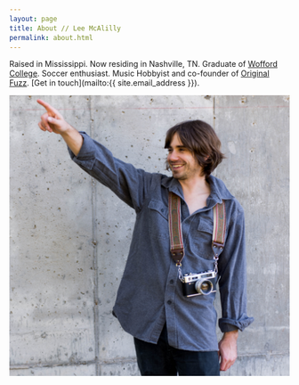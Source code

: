 ```yaml
---
layout: page
title: About // Lee McAlilly
permalink: about.html
---
```


Raised in Mississippi. Now residing in Nashville, TN. Graduate of [Wofford College](http://wofford.edu). Soccer enthusiast. Music Hobbyist and co-founder of [Original Fuzz](https://originalfuzz.com). [Get in touch](mailto:{{ site.email_address }}).

![Lee McAlilly](/assets/images/lee-mcalilly.jpg)
